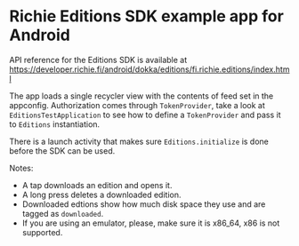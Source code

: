 # Richie Editions SDK example app for Android

API reference for the Editions SDK is available at https://developer.richie.fi/android/dokka/editions/fi.richie.editions/index.html

The app loads a single recycler view with the contents of feed set in the appconfig. Authorization comes through `TokenProvider`, take a look at `EditionsTestApplication` to see how to define a `TokenProvider` and pass it to `Editions` instantiation.

There is a launch activity that makes sure `Editions.initialize` is done before the SDK can be used.

Notes:
- A tap downloads an edition and opens it.
- A long press deletes a downloaded edition.
- Downloaded edtions show how much disk space they use and are tagged as `downloaded`.
- If you are using an emulator, please, make sure it is x86_64, x86 is not supported.
